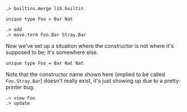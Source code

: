 ```ucm:hide
.> builtins.merge lib.builtin
```

```unison
unique type Foo = Bar Nat
```

```ucm
.> add
.> move.term Foo.Bar Stray.Bar
```

Now we've set up a situation where the constructor is not where it's supposed to be; it's somewhere else.

```unison
unique type Foo = Bar Nat Nat
```

Note that the constructor name shown here (implied to be called `Foo.Stray.Bar`) doesn't really exist, it's just showing up due to a pretty-printer bug.

```ucm:error
.> view Foo
.> update
```
